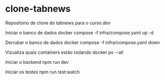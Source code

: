 # clone-tabnews

Repositório de clone do tabnews para o curso.dev

Iniciar o banco de dados
docker compose -f infra/compose.yaml up -d

Derrubar o banco de dados
docker compose -f infra/compose.yaml down

Vizualiza quais containers estão rodando
docker ps --all

Iniciar o backend
npm run dev

Iniciar os testes
npm run test:watch
